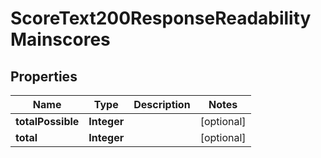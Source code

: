 

# ScoreText200ResponseReadabilityMainscores


## Properties

| Name | Type | Description | Notes |
|------------ | ------------- | ------------- | -------------|
|**totalPossible** | **Integer** |  |  [optional] |
|**total** | **Integer** |  |  [optional] |




